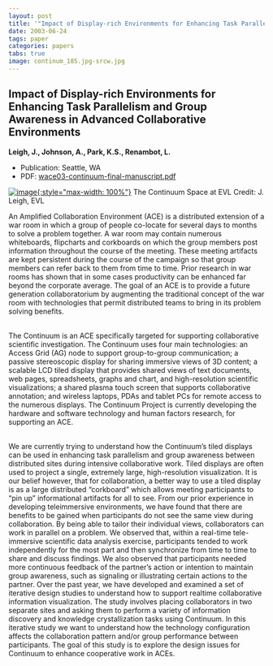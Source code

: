 ```yaml
---
layout: post
title: '"Impact of Display-rich Environments for Enhancing Task Parallelism and Group Awareness in Advanced Collaborative Environments"'
date: 2003-06-24
tags: paper
categories: papers
tabs: true
image: continum_185.jpg-srcw.jpg
---
```


## Impact of Display-rich Environments for Enhancing Task Parallelism and Group Awareness in Advanced Collaborative Environments
**Leigh, J., Johnson, A., Park, K.S., Renambot, L.**
- Publication: Seattle, WA
- PDF: [wace03-continuum-final-manuscript.pdf](/documents/wace03-continuum-final-manuscript.pdf)


[![image](https://www.evl.uic.edu/output/originals/continum_185.jpg-srcw.jpg){:style="max-width: 100%"}](https://www.evl.uic.edu/output/originals/continum_185.jpg-srcw.jpg)
The Continuum Space at EVL
Credit: J. Leigh, EVL

An Amplified Collaboration Environment (ACE) is a distributed extension of a war room in which a group of people co-locate for several days to months to solve a problem together. A war room may contain numerous whiteboards, flipcharts and corkboards on which the group members post information throughout the course of the meeting. These meeting artifacts are kept persistent during the course of the campaign so that group members can refer back to them from time to time. Prior research in war rooms has shown that in some cases productivity can be enhanced far beyond the corporate average. The goal of an ACE is to provide a future generation collaboratorium by augmenting the traditional concept of the war room with technologies that permit distributed teams to bring in its problem solving benefits.<br><br>

The Continuum is an ACE specifically targeted for supporting collaborative scientific investigation. The Continuum uses four main technologies: an Access Grid (AG) node to support group-to-group communication; a passive stereoscopic display for sharing immersive views of 3D content; a scalable LCD tiled display that provides shared views of text documents, web pages, spreadsheets, graphs and chart, and high-resolution scientific visualizations; a shared plasma touch screen that supports collaborative annotation; and wireless laptops, PDAs and tablet PCs for remote access to the numerous displays. The Continuum Project is currently developing the hardware and software technology and human factors research, for supporting an ACE.<br><br>

We are currently trying to understand how the Continuum&rsquo;s tiled displays can be used in enhancing task parallelism and group awareness between distributed sites during intensive collaborative work. Tiled displays are often used to project a single, extremely large, high-resolution visualization. It is our belief however, that for collaboration, a better way to use a tiled display is as a large distributed &ldquo;corkboard&rdquo; which allows meeting participants to &ldquo;pin up&rdquo; informational artifacts for all to see. From our prior experience in developing teleimmersive environments, we have found that there are benefits to be gained when participants do not see the same view during collaboration. By being able to tailor their individual views, collaborators can work in parallel on a problem. We observed that, within a real-time tele-immersive scientific data analysis exercise, participants tended to work independently for the most part and then synchronize from time to time to share and discuss findings. We also observed that participants needed more continuous feedback of the partner&rsquo;s action or intention to maintain group awareness, such as signaling or illustrating certain actions to the partner. Over the past year, we have developed and examined a set of iterative design studies to understand how to support realtime collaborative information visualization. The study involves placing collaborators in two separate sites and asking them to perform a variety of information discovery and knowledge crystallization tasks using Continuum. In this iterative study we want to understand how the technology configuration affects the collaboration pattern and/or group performance between participants. The goal of this study is to explore the design issues for Continuum to enhance cooperative work in ACEs.